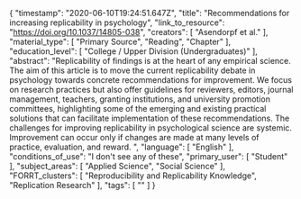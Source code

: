 {
    "timestamp": "2020-06-10T19:24:51.647Z",
    "title": "Recommendations for increasing replicability in psychology",
    "link_to_resource": "https://doi.org/10.1037/14805-038",
    "creators": [
        "Asendorpf et al."
    ],
    "material_type": [
        "Primary Source",
        "Reading",
        "Chapter"
    ],
    "education_level": [
        "College / Upper Division (Undergraduates)"
    ],
    "abstract": "Replicability of findings is at the heart of any empirical science. The aim of this article is to move the current replicability debate in psychology towards concrete recommendations for improvement. We focus on research practices but also offer guidelines for reviewers, editors, journal management, teachers, granting institutions, and university promotion committees, highlighting some of the emerging and existing practical solutions that can facilitate implementation of these recommendations. The challenges for improving replicability in psychological science are systemic. Improvement can occur only if changes are made at many levels of practice, evaluation, and reward. ",
    "language": [
        "English"
    ],
    "conditions_of_use": "I don't see any of these",
    "primary_user": [
        "Student"
    ],
    "subject_areas": [
        "Applied Science",
        "Social Science"
    ],
    "FORRT_clusters": [
        "Reproducibility and Replicability Knowledge",
        "Replication Research"
    ],
    "tags": [
        ""
    ]
}